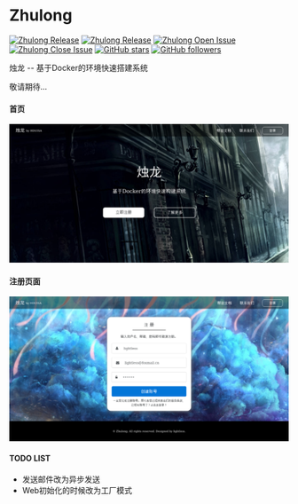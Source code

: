 # Zhulong
 [![Zhulong Release](https://img.shields.io/github/release/LiGhT1EsS/Zhulong.svg)]()
 [![Zhulong Release](https://landscape.io/github/LiGhT1EsS/Zhulong/dev/landscape.svg)]()
 [![Zhulong Open Issue](https://img.shields.io/github/issues-raw/LiGhT1EsS/Zhulong.svg)]()
 [![Zhulong Close Issue](https://img.shields.io/github/issues-closed-raw/LiGhT1EsS/Zhulong.svg)]()
 [![GitHub stars](https://img.shields.io/github/stars/LiGhT1EsS/Zhulong.svg?style=social&label=Star)]()
 [![GitHub followers](https://img.shields.io/github/followers/LiGhT1EsS.svg?style=social&label=Follow&maxAge=2592000)](https://github.com/LiGhT1EsS/)

烛龙 -- 基于Docker的环境快速搭建系统

敬请期待...

#### 首页
![Zhulong Index](https://raw.githubusercontent.com/LiGhT1EsS/Zhulong/dev/docs/index.png)


#### 注册页面
![Zhulong Register](https://raw.githubusercontent.com/LiGhT1EsS/Zhulong/dev/docs/register.png)

#### TODO LIST
- 发送邮件改为异步发送
- Web初始化的时候改为工厂模式
